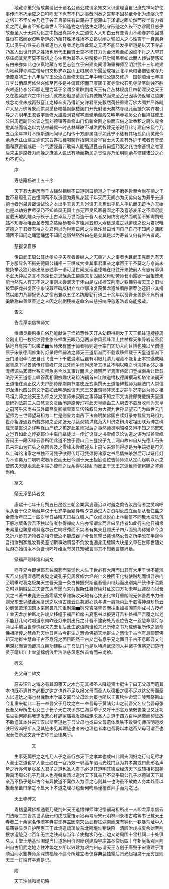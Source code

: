 <!-- { "loadSidebar": true } -->
　　地藏寺重兴落成矣请记于诸名公诸公咸谓余知文义识道理当自记庶鬼神呵护使事传而不朽余应之曰呜呼天下岂有不朽之事哉同泰之宫非不固矣至今化为烽燧永宁之塔非不坚矣亦乃迁于谷王且蒙庄有曰藏舟于壑藏山于泽谓之固矣然而夜半有力者负之而走昧者不知也盖世人不知造物之机达生之理徒守形迹之久长不亦谬而且惑乎故吾圣人于无常幻化之中指出真常不灭之道使人人知白云有变青山不老春梦唤回觉性恒在然而欲资明斯道必乃藉其胜场胜场不立曷以阐之譬如人之心性寄于一身离身无以见乎心性夫心性者道也人身者场也繇此观之无场不能显发乎斯道是以天下寺庙乃圣人出世开道之胜场也历代王臣贤士莫不竭其力为金汤焉至如凶顽不肖之人望其塔庙闻其梵声莫不敬信之心生焉为其圣人穷精极神开觉斯民者如此而人倾诚荷感知有由来亦如此也仪真地藏寺考邑志创立于宋建炎间淮海肇禅师至明洪武十三年敕建为地藏禅寺赐主僧号曰文彬岁以昆山卫粮属寺所需至成祖迁北平厥粮寝僧徒散寺乃渐废嘉靖二十八年后军王公汝立重修天启二年中翰汪公镳又修迨　国朝顺治七年操江李公栖凰再修然兴修至再多是补偏葺坏而已康熙壬寅寺僧松石见寺渐至剥蚀不胜兴嗟遂持李公币牍走楚力延于余谓余重辟荆南天王有合丛林规度且四朝湮没之天王又在狼窝虎穴之中讣日而就故殷殷恳请余怜其诚慨然而来至乙巳因事仍返辙江陵庚戌念功业未成再鼓銮江之棹辛亥乃得新安许君继先毅然荷任重建万佛大阁并严饰毗卢大悲万佛等象而供具悉备幢幡飘飖楼阁门开光射诸天矣然寺继此而振兴实许君引导之力明年王君春宇重修大雄殿刘君耀宇重建地藏殿又明年参戎吴公介臣鸠鹾使王公兴周运副何公调之暨刘德镇等重修山门仍新金刚之象而应供之堂香积之厨久废余撒其址而新之以为丛林辅翼一时丛林辉映不减洪武敕建无恙时且此寺建自宋及今几五百余年禅灯不照斯道罔闻甲乙相传十方靡属嗟乎如此宁不徒有其场孤负山灵哉今余承乏兹山建立滹沱宗旨遂拈棒喝聊作指南况贤宰官士大夫辈有外护干城者有登堂倡和厥道者咸是一时气运浸昌非敢曰人能弘道且古有曰盛乃衰之兆也余甚惧之唯望后来主是席者力而挽之庶圣人说法有场而斯民之觉性亦乃恒明则余与修建诸公之心均不朽矣。

　　序

　　寿慈庵杨进士五十序

　　天下有大寿历而千古绳然相继不曰道则曰德道之于世不磨尧舜至今尚在德之于世不易周孔万古恒闻苟不以道德为寿纵身延千年灭而无闻亦为夭矣何名为寿乎夫道德也者岂易言哉请试论之本出乎无言无言岂谓无言焉出乎机入乎机而无迹也亦无始也是以劫穷世尽渠乃不知盖渠无国土亦无声臭风寒暑湿之不及喜怒哀乐之不闻况能覆载天地刻雕众形长于上古泽及万世而造于吾人者又何终穷哉然而朝菌不知晦朔蟪蛄不知春秋唯至圣者知之慈庵杨君今岁桂月五旬大寿繇是进之以道德之说为君祝唯道德之于君者君得之矣君何以为得焉曰问之沙翁沙翁曰当问自己自己不知问之蒲团蒲团不知问之踊猛踊猛不知问之豁然豁然曰在是矣其是以为寿者又何有终古者哉。

　　慈报录自序

　　传曰武王周公其达孝矣乎夫孝者善继人之志善述人之事者也且武王克商光有天下身服显名丕振先德周公辅相三王缵成大业其事君事亲之孝百王千圣莫之与京尚未揄扬举及独乃暴出继志述事一语可见世间支延道德端在继往开来使前人有志有事俱不泯灭仲尼之言不亦深长之思哉余生颛愚又复固陋父母劬劳师长雨露欲一展报愧未能也然先人有志不逮之事则未尝泯灭于怀由是戊戌挂笠荆南之铁佛穷搜天王之旧址披茸驱虎兴复区宇象设尊严碑版树立戊申鄂渚复获黄龙遗址翦除宿莽创还旧业其搰然以竭力乃聊报先人之宿志兼以五坐名坊殷勤行道二十余年以资吾亲盖是不忘所自奚敢称曰善继善述之人因之剞劂残槁遂命名曰慈报呜呼慈恩浩淼乌能报哉。

　　告文

　　告龙潭崇信禅师文

　　维师灵根夙秉自俗乃能献饼于悟祖慧性天开从幼即得剃发于天王机锋迅捷接周金刚止用一枚纸烛德业悠长祥发云眼乃见两派宗风孤峰顶上拄杖撑天象骨岩前圣箭括地自有宗门以来法▆烜赫未有盛于师者师则造于宗门实功大而且博也独以吴僧道原于宋景德间修集传灯录将师嗣法之师天王道悟派而不载误移师载于天皇道悟派下云门法眼牵而去自此飞讹一下千载混淆后虽有明眼几清几理竟不能复正本宗遂成疑案青原下以景德传灯雪峰广录式凭而争师岂忍听其搅乱不明以晓之也况非乡邻之事混师源头紊师世系实师急务今以其事详而言之师察而听焉唐侍郎归登撰南岳让碑载法孙天王道悟圭峰答裴相国宗趣状马祖法嗣首曰江陵道悟权德舆撰马祖塔铭法嗣天王道悟在焉正议大夫户部侍郎荆南节度使丘玄素撰天王道悟碑载师为嗣法门人崇信即龙潭也四公撰文所载如此明确谁谓无天王又谁谓师非天王之嗣乎况南岳为师之祖马祖为师之翁天王为师之父又值师未寂前之事师岂不知之耶又协律郎符载撰天皇道悟碑列法嗣三人曰慧真文贲幽闲道原传灯将此天皇嫡血三人削去不载反收师为天皇之嗣可乎宋尚书员外郎吕夏卿撰雪窦显塔铭叙显为大寂九世孙显望云门为四世云门望师为三世师望马祖为二世是则显为南岳下法裔明矣佛国白续灯录亦载显为马祖九世孙祖源通要所载亦如之至如张无尽达观颖洪觉范大川济之辩清定祖图联芳碑之确载天童直说之详明径山严统之核定此虽师寂后之事然师灵明昭格又岂不知之耶既知之岂容如此之悖妄耶位中禹门辈徒以一传灯讹载之书雪峰泛论访道之语为辩盖雪峰答闽王一段因缘云吾所明此道不独于德山且三登投子九上洞山故曰自从先德山石头已来洞山为石头之裔因言及之雪峰未尝叙述从上嗣法来源何得据是为争端据是可凭以上碑铭诸家之书独不可凭乎欲得传灯可凭须将诸家之书尽情抹杀然后可以证传灯为不谬矣万口喁喁呶呶所说而无已今则于天王祖庭设位告师师须从定而起明以示之使惑夫无疑永息此争端亦使师之世系得以拨乱而反正于天王宗派维师俯察赐之鉴焉尚飨。

　　祭文

　　祭云泽旵侍者文

　　康熙十七年十月朔五日旵殁三朝金粟寓叟谨治以时羞之奠告汝旵侍者之灵呜呼汝从吾于仪之地藏年仅十七岁学而颖异朝夕克勤过人之资期汝成立而复从吾住盐之金粟汝年已二十四岁学日益精志日益立稠人广众咸以悦心上林新篁不同散木况陆沉下版冰檗备尝吾不独以侍者参得禅向人告亦常谓众而言曰旵侍者如此行去他日福缘未易量也孰意难料遂尔云亡呜呼秀而不实者有矣夫且颜氏子四八面殁尚称短命今汝又折八龄其造物者之相夺使汝不能成器乎今吾属望已矣也然汝昔之所学恐在半途今吾指汝到家维汝有灵鉴彻斯事始谓吾不负汝也通身无缝罅大块是文章在世即世随处优游亦始谓汝不负吾也呜呼维汝有灵其知我言耶其不知我言耶尚飨。

　　祭福严则峰爚和尚文

　　呜呼兄今即世耶吾独深悲而哀恸也人生于世必有大用而出其有大用于世不能泯灭吾又何用深悲而哀恸之哉孔子见周衰修六经兴仁义挽回王化特使贼乱而惧吾宗门至明季时衰之极矣天生吾天童一条白棒振兴斯道吾径山继起而出别集严统作于滥觞之时以惧贼乱之夫吾东莲有愿而来荷担斯任纂修续灯征文四方功未卒业遽然而寂吾哭之曰著书未竟先云逝零落文章谁解收天地有心扶正化禅灯重朗照无休吾裁书力催则兄东去以结此案复送之以诗古德云遥矣遐心孰与谋一肩能荷业千载得神游矫矫云边鹤萧萧泽国鸥本来同鼻孔珍重别薰▆则兄咨嗟挈笠而往重加校阅笔削成书方授梓工幸天龙加护斯功告竣又移幢于福严祖席去夏惠书以报更订吾补处福严吾覆之以老不能且几何时唱道东南昨还灯来荆出兄之计吾不遑安处乃设位告之一丝慧命续灯存两世手编百世尊愧我来先去复后此生欲语向谁论夫兄所修之书乃载佛祖所传之慧命佛祖所传之慧命乃天地日月古今群生之慧命佛祖天地群生之慧命千古岂有息聊既佛祖天地群生慧命千古不息兄之面目昭然千古又岂有息乎兄之面目千古不息即吾又何用深悲而哀恸哉况立巨功建胜业于吾法门也是以特鸠武汉同人并诸子侄祭兄归楚行灵于晴川江上幸望锦帆浪里浩浩慈风惠然首肯而来尚飨。

　　碑文

　　先父母二碑文

　　原夫汪洋之海必有其源覆天之木岂无其根圣人降迹贤士挺生宁曰无父母而遗其本也既不遗其本必报之达之也养不足以报父母而圣人以德报之德不足以达父母而圣人以道达之海也材愧散木学属支离吾父母难为报也所以壬寅秋仲命驾江陵拜祭斯山今复重来勒此二石一奉吾父于月坟之右一奉吾母于黄陆公山之前吾父名应台吾母张氏吾父母所生七女三子长子夭亡次子亦亡海忝季子又呼十郎念双亲既丧兼世又迁功名尘垢何能羁我遂发悲心拜辞家庙祝发披缁走求圣人之道于四方百种磨砻而契证故不敢遗其本往来江汉以斯至道达于吾父母也或曰父母遗体发肤不敢毁伤师虽明道发肤已毁呜呼斯人见其迹未见其理迹也者末也理也者本也吾将以本达吾父母可谓至也况泰伯断发文身千古称曰至德矣乎。

　　　　　　又

　　生事死葬祭之之礼乃人子之首行亦天下之孝本也或曰此闾夫闾妇之行何足尽才人豪士之道也才人豪士必任一官乃效一职高车驷马光炫门庭为其孝矣或曰此形名声势之行亦何足尽圣人君子之道也圣人君子必见其道明其德或经济天下或辅相邦国尧舜禹汤周公孔子乃其人也尧舜禹汤以道治天下其亲乃不显乎周公孔子以德辅天下其亲乃不扬乎是以古今有异教道不同欲人为善之心则其一也海虽不敏教人务本趋善以报吾亲虽曰亲之不显天下孝道之理尽也吾何晦焉谨稽首拜手而为之记。

　　天王寺碑文

　　粤稽皇藏佛祖通载乃载荆州天王道悟禅师碑记悟嗣马祖所出一人即龙潭崇信云门法眼二宗皆其世系唐元和戊戌夏悟示寂再考唐宋元明林间录稽古略等书记载天王寺者二十余家名传海宇寺实无存盖因南宋岳武穆征湖南而废有钟化一铁暴荒址中人屡窃铁显灵自护明惠王于此烧造琉璃故东北隅堤址稍缺陷　清顺治戊戌夏余始至荆搜求遗迹见七百年无主之铁尚存当年节使抛水乃在江边又访周围十里社祠二十处俱名天王堂土地基址围堤当日道场用价购赎创建殿宇庄饰圣像历四十年祖庭备观且荆州自古用武之地寺住冲繁之乡所以兴建为艰荆州志谓天王寺创于唐毁于宋重建于清顺治间水鉴禅师余深愧福缘不逮今所建立者仅存典型独望后贤光起祖席于无穷是则天王一灯端有幸焉是记。

　　附

　　天王沙翁和尚纪略

